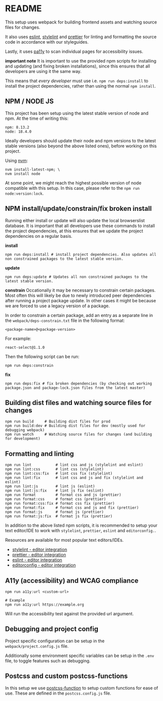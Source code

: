 # README
This setup uses webpack for building frontend assets and watching source files for changes.

It also uses [eslint](https://eslint.org/), [stylelint](https://stylelint.io/) and [prettier](https://prettier.io/) for linting and formatting the source code in accordance with our styleguides.

Lastly, it uses [pa11y](https://github.com/pa11y) to scan individual pages for accessibility issues.

**important note**
It is important to use the provided npm scripts for installing and updating (and fixing broken installations), since this ensures that all developers are using it the same way.

This means that *every developer* must use i.e. `npm run deps:install` to install the project dependencies, rather than using the normal `npm install`.

## NPM / NODE JS
This project has been setup using the latest stable version of node and npm.
At the time of writing this:

```
npm: 8.13.2
node: 18.4.0
```

Ideally developers should update their node and npm versions to the latest stable versions (also beyond the above listed ones),
before working on this project.

Using [nvm](https://github.com/nvm-sh/nvm):

```
nvm install-latest-npm; \
nvm install node
```
At some point, we might reach the highest possible version of node compatible with this setup.
In this case, please refer to the `npm run node:version:lock`.

## NPM install/update/constrain/fix broken install
Running either install or update will also update the local browserslist database.
It is important that all developers use these commands to install the project dependencies, at this ensures that we update the project dependencies on a regular basis.

**install**

```
npm run deps:install # install project dependencies. Also updates all non constrained packages to the latest stable version.
```

**update**

```
npm run deps:update # Updates all non constrained packages to the latest stable version.
```

**constrain**
Occationally it may be necessary to constrain certain packages.
Most often this will likely be due to newly introduced peer dependencies after running a project package update.
In other cases it might be because we are forced to use a legacy version of a package.

In order to constrain a certain package, add an entry as a separate line in the `webpack/deps-constrain.txt` file in the following format:

```
<package-name>@<package-version>
```

For example:

```
react-select@1.1.0
```

Then the following script can be run:

```
npm run deps:constrain
```

**fix**

```
npm run deps:fix # fix broken dependencies (by checking out working package.json and package-lock.json files from the latest master)
```

## Building dist files and watching source files for changes

```
npm run build     # Building dist files for prod
npm run build:dev # Building dist files for dev (mostly used for debugging webpack)
npm run watch     # Watching source files for changes (and building for development)
```

## Formatting and linting

```
npm run lint           # lint css and js (stylelint and eslint)
npm run lint:css       # lint css (stylelint)
npm run lint:css:fix   # lint css fix (stylelint)
npm run lint:fix       # lint css and js and fix (stylelint and eslint)
npm run lint:js        # lint js (eslint)
npm run lint:js:fix    # lint js fix (eslint)
npm run format         # format css and js (prettier)
npm run format:css     # format css (prettier)
npm run format:css:fix # format css fix (prettier)
npm run format:fix     # format css and js and fix (prettier)
npm run format:js      # format js (prettier)
npm run format:js:fix  # format js fix (prettier)
```

In addition to the above listed npm scripts, it is recommended to setup your text editor/IDE to work with `stylelint`, `prettier`, `eslint` and `editorconfig.`.

Resources are available for most popular text editors/IDEs.

- [stylelint - editor integration](https://stylelint.io/user-guide/integrations/editor)
- [prettier - editor integration](https://prettier.io/docs/en/editors.html)
- [eslint - editor integration](https://eslint.org/docs/latest/user-guide/integrations)
- [editorconfig - editor integration](https://editorconfig.org/#pre-installed)

## A11y (accessibility) and WCAG compliance

```
npm run a11y:url <custom-url>

# Example
npm run a11y:url https://example.org
```

Will run the accessibility test against the provided url argument.

## Debugging and project config
Project specific configuration can be setup in the `webpack/project.config.js` file.

Additionally some environment specific variables can be setup in the `.env` file, to toggle features such as debugging.

## Postcss and custom postcss-functions
In this setup we use [postcss-function](https://github.com/andyjansson/postcss-functions/#postcss-functions) to setup custom functions for ease of use.
These are defined in the `postcss.config.js` file.
